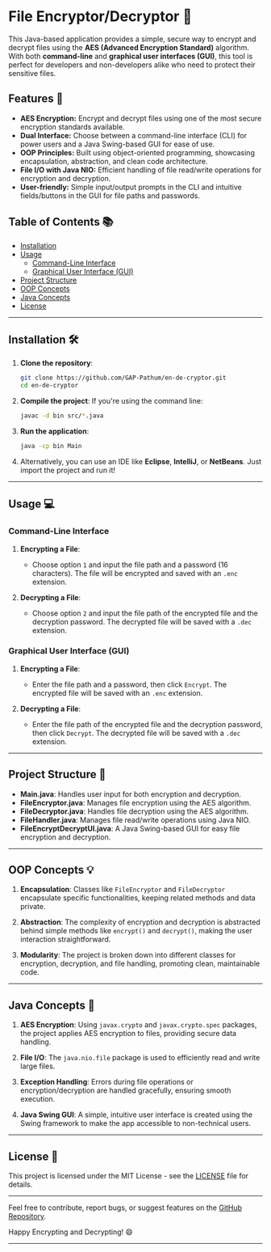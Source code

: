 # File Encryptor/Decryptor 🔐

This Java-based application provides a simple, secure way to encrypt and decrypt files using the **AES (Advanced Encryption Standard)** algorithm. With both **command-line** and **graphical user interfaces (GUI)**, this tool is perfect for developers and non-developers alike who need to protect their sensitive files.

## Features 🌟

- **AES Encryption:** Encrypt and decrypt files using one of the most secure encryption standards available.
- **Dual Interface:** Choose between a command-line interface (CLI) for power users and a Java Swing-based GUI for ease of use.
- **OOP Principles:** Built using object-oriented programming, showcasing encapsulation, abstraction, and clean code architecture.
- **File I/O with Java NIO:** Efficient handling of file read/write operations for encryption and decryption.
- **User-friendly:** Simple input/output prompts in the CLI and intuitive fields/buttons in the GUI for file paths and passwords.

## Table of Contents 📚

- [Installation](#installation)
- [Usage](#usage)
  - [Command-Line Interface](#command-line-interface)
  - [Graphical User Interface (GUI)](#graphical-user-interface-gui)
- [Project Structure](#project-structure)
- [OOP Concepts](#oop-concepts)
- [Java Concepts](#java-concepts)
- [License](#license)

---

## Installation 🛠️

1. **Clone the repository**:
   ```bash
   git clone https://github.com/GAP-Pathum/en-de-cryptor.git
   cd en-de-cryptor
   ```

2. **Compile the project**:
   If you're using the command line:
   ```bash
   javac -d bin src/*.java
   ```

3. **Run the application**:
   ```bash
   java -cp bin Main
   ```

4. Alternatively, you can use an IDE like **Eclipse**, **IntelliJ**, or **NetBeans**. Just import the project and run it!

---

## Usage 💻

### Command-Line Interface

1. **Encrypting a File**:
   - Choose option `1` and input the file path and a password (16 characters). The file will be encrypted and saved with an `.enc` extension.
  
2. **Decrypting a File**:
   - Choose option `2` and input the file path of the encrypted file and the decryption password. The decrypted file will be saved with a `.dec` extension.

### Graphical User Interface (GUI)

1. **Encrypting a File**:
   - Enter the file path and a password, then click `Encrypt`. The encrypted file will be saved with an `.enc` extension.
  
2. **Decrypting a File**:
   - Enter the file path of the encrypted file and the decryption password, then click `Decrypt`. The decrypted file will be saved with a `.dec` extension.

---

## Project Structure 📂

- **Main.java**: Handles user input for both encryption and decryption.
- **FileEncryptor.java**: Manages file encryption using the AES algorithm.
- **FileDecryptor.java**: Handles file decryption using the AES algorithm.
- **FileHandler.java**: Manages file read/write operations using Java NIO.
- **FileEncryptDecryptUI.java**: A Java Swing-based GUI for easy file encryption and decryption.

---

## OOP Concepts 💡

1. **Encapsulation**: Classes like `FileEncryptor` and `FileDecryptor` encapsulate specific functionalities, keeping related methods and data private.
  
2. **Abstraction**: The complexity of encryption and decryption is abstracted behind simple methods like `encrypt()` and `decrypt()`, making the user interaction straightforward.

3. **Modularity**: The project is broken down into different classes for encryption, decryption, and file handling, promoting clean, maintainable code.

---

## Java Concepts 🔑

1. **AES Encryption**: Using `javax.crypto` and `javax.crypto.spec` packages, the project applies AES encryption to files, providing secure data handling.

2. **File I/O**: The `java.nio.file` package is used to efficiently read and write large files.

3. **Exception Handling**: Errors during file operations or encryption/decryption are handled gracefully, ensuring smooth execution.

4. **Java Swing GUI**: A simple, intuitive user interface is created using the Swing framework to make the app accessible to non-technical users.

---

## License 📜

This project is licensed under the MIT License - see the [LICENSE](LICENSE) file for details.

---

Feel free to contribute, report bugs, or suggest features on the [GitHub Repository](https://github.com/GAP-Pathum/en-de-cryptor.git). 

Happy Encrypting and Decrypting! 😄

---
